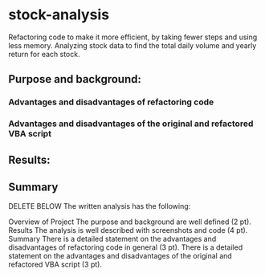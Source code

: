 # stock-analysis
Refactoring code to make it more efficient, by taking fewer steps and using less memory. Analyzing stock data to find the total daily volume and yearly return for each stock.

## Purpose and background:

### Advantages and disadvantages of refactoring code

### Advantages and disadvantages of the original and refactored VBA script

## Results:

## Summary







DELETE BELOW
The written analysis has the following:

Overview of Project
The purpose and background are well defined (2 pt).
Results
The analysis is well described with screenshots and code (4 pt).
Summary
There is a detailed statement on the advantages and disadvantages of refactoring code in general (3 pt).
There is a detailed statement on the advantages and disadvantages of the original and refactored VBA script (3 pt).
